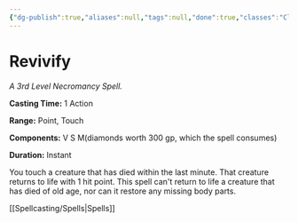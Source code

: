```yaml
---
{"dg-publish":true,"aliases":null,"tags":null,"done":true,"classes":"Cleric, Paladin, Artificer,","spellLevel":3,"school":"Necromancy","source":"PHB","permalink":"/spells/revivify/","dgHomeLink":false,"dgPassFrontmatter":true}
---
```


# Revivify
*A 3rd Level Necromancy Spell.*

**Casting Time:** 1 Action

**Range:** Point, Touch

**Components:** V S M(diamonds worth 300 gp, which the spell consumes)

**Duration:** Instant

You touch a creature that has died within the last minute. That creature returns to life with 1 hit point. This spell can't return to life a creature that has died of old age, nor can it restore any missing body parts.

[[Spellcasting/Spells|Spells]]